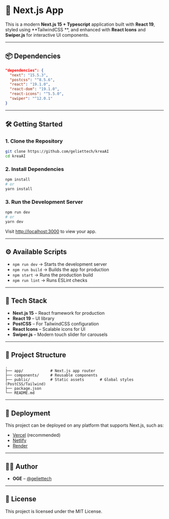 # 🚀 Next.js App

This is a modern **Next.js 15 + Typescript** application built with **React 19**, styled using **TailwindCSS **, and enhanced with **React Icons** and **Swiper.js** for interactive UI components.

---

## 📦 Dependencies

```json
"dependencies": {
  "next": "15.5.3",
  "postcss": "^8.5.6",
  "react": "19.1.0",
  "react-dom": "19.1.0",
  "react-icons": "^5.5.0",
  "swiper": "^12.0.1"
}
````

---

## 🛠️ Getting Started

### 1. Clone the Repository

```bash
git clone https://github.com/geliettech/kreaAI
cd kreaAI
```

### 2. Install Dependencies

```bash
npm install
# or
yarn install
```

### 3. Run the Development Server

```bash
npm run dev
# or
yarn dev
```

Visit [http://localhost:3000](http://localhost:3000) to view your app.

---

## ⚙️ Available Scripts

* `npm run dev` → Starts the development server
* `npm run build` → Builds the app for production
* `npm start` → Runs the production build
* `npm run lint` → Runs ESLint checks

---

## 🎨 Tech Stack

* **Next.js 15** – React framework for production
* **React 19** – UI library
* **PostCSS** – For TailwindCSS configuration
* **React Icons** – Scalable icons for UI
* **Swiper.js** – Modern touch slider for carousels

---

## 📂 Project Structure

```
.
├── app/            # Next.js app router
├── components/     # Reusable components
├── public/         # Static assets       # Global styles (PostCSS/Tailwind)
├── package.json
└── README.md
```

---

## 🚀 Deployment

This project can be deployed on any platform that supports Next.js, such as:

* [Vercel](https://vercel.com/) (recommended)
* [Netlify](https://www.netlify.com/)
* [Render](https://render.com/)

---

## 👨‍💻 Author

* **OGE** – [@geliettech](https://github.com/geliettech)

---

## 📜 License

This project is licensed under the MIT License.
